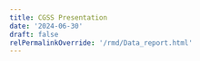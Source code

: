 ```yaml
---
title: CGSS Presentation
date: '2024-06-30'
draft: false
relPermalinkOverride: '/rmd/Data_report.html'
---
```

